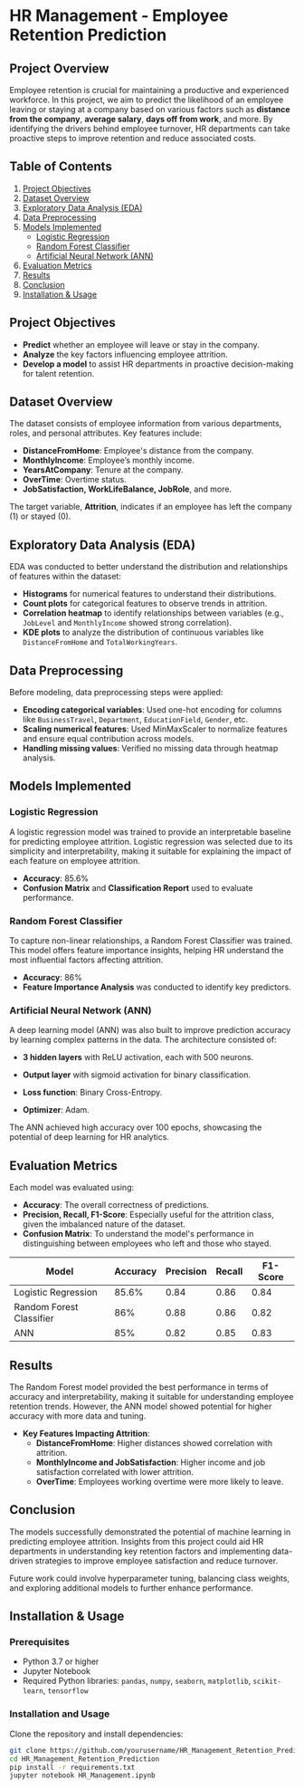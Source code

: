 # HR Management - Employee Retention Prediction

## Project Overview

Employee retention is crucial for maintaining a productive and experienced workforce. In this project, we aim to predict the likelihood of an employee leaving or staying at a company based on various factors such as **distance from the company**, **average salary**, **days off from work**, and more. By identifying the drivers behind employee turnover, HR departments can take proactive steps to improve retention and reduce associated costs.

## Table of Contents
1. [Project Objectives](#project-objectives)
2. [Dataset Overview](#dataset-overview)
3. [Exploratory Data Analysis (EDA)](#exploratory-data-analysis-eda)
4. [Data Preprocessing](#data-preprocessing)
5. [Models Implemented](#models-implemented)
   - [Logistic Regression](#logistic-regression)
   - [Random Forest Classifier](#random-forest-classifier)
   - [Artificial Neural Network (ANN)](#artificial-neural-network-ann)
6. [Evaluation Metrics](#evaluation-metrics)
7. [Results](#results)
8. [Conclusion](#conclusion)
9. [Installation & Usage](#installation--usage)

## Project Objectives

- **Predict** whether an employee will leave or stay in the company.
- **Analyze** the key factors influencing employee attrition.
- **Develop a model** to assist HR departments in proactive decision-making for talent retention.

## Dataset Overview

The dataset consists of employee information from various departments, roles, and personal attributes. Key features include:
- **DistanceFromHome**: Employee's distance from the company.
- **MonthlyIncome**: Employee’s monthly income.
- **YearsAtCompany**: Tenure at the company.
- **OverTime**: Overtime status.
- **JobSatisfaction, WorkLifeBalance, JobRole**, and more.

The target variable, **Attrition**, indicates if an employee has left the company (1) or stayed (0).

## Exploratory Data Analysis (EDA)

EDA was conducted to better understand the distribution and relationships of features within the dataset:
- **Histograms** for numerical features to understand their distributions.
- **Count plots** for categorical features to observe trends in attrition.
- **Correlation heatmap** to identify relationships between variables (e.g., `JobLevel` and `MonthlyIncome` showed strong correlation).
- **KDE plots** to analyze the distribution of continuous variables like `DistanceFromHome` and `TotalWorkingYears`.

## Data Preprocessing

Before modeling, data preprocessing steps were applied:
- **Encoding categorical variables**: Used one-hot encoding for columns like `BusinessTravel`, `Department`, `EducationField`, `Gender`, etc.
- **Scaling numerical features**: Used MinMaxScaler to normalize features and ensure equal contribution across models.
- **Handling missing values**: Verified no missing data through heatmap analysis.

## Models Implemented

### Logistic Regression

A logistic regression model was trained to provide an interpretable baseline for predicting employee attrition. Logistic regression was selected due to its simplicity and interpretability, making it suitable for explaining the impact of each feature on employee attrition.

- **Accuracy**: 85.6%
- **Confusion Matrix** and **Classification Report** used to evaluate performance.

### Random Forest Classifier

To capture non-linear relationships, a Random Forest Classifier was trained. This model offers feature importance insights, helping HR understand the most influential factors affecting attrition.

- **Accuracy**: 86%
- **Feature Importance Analysis** was conducted to identify key predictors.

### Artificial Neural Network (ANN)

A deep learning model (ANN) was also built to improve prediction accuracy by learning complex patterns in the data. The architecture consisted of:
- **3 hidden layers** with ReLU activation, each with 500 neurons.
- **Output layer** with sigmoid activation for binary classification.
  
- **Loss function**: Binary Cross-Entropy.
- **Optimizer**: Adam.

The ANN achieved high accuracy over 100 epochs, showcasing the potential of deep learning for HR analytics.

## Evaluation Metrics

Each model was evaluated using:
- **Accuracy**: The overall correctness of predictions.
- **Precision, Recall, F1-Score**: Especially useful for the attrition class, given the imbalanced nature of the dataset.
- **Confusion Matrix**: To understand the model's performance in distinguishing between employees who left and those who stayed.

| Model                    | Accuracy | Precision | Recall | F1-Score |
|--------------------------|----------|-----------|--------|----------|
| Logistic Regression      | 85.6%    | 0.84      | 0.86   | 0.84     |
| Random Forest Classifier | 86%      | 0.88      | 0.86   | 0.82     |
| ANN                      | 85%      | 0.82      | 0.85   | 0.83     |

## Results

The Random Forest model provided the best performance in terms of accuracy and interpretability, making it suitable for understanding employee retention trends. However, the ANN model showed potential for higher accuracy with more data and tuning.

- **Key Features Impacting Attrition**: 
  - **DistanceFromHome**: Higher distances showed correlation with attrition.
  - **MonthlyIncome and JobSatisfaction**: Higher income and job satisfaction correlated with lower attrition.
  - **OverTime**: Employees working overtime were more likely to leave.

## Conclusion

The models successfully demonstrated the potential of machine learning in predicting employee attrition. Insights from this project could aid HR departments in understanding key retention factors and implementing data-driven strategies to improve employee satisfaction and reduce turnover.

Future work could involve hyperparameter tuning, balancing class weights, and exploring additional models to further enhance performance.

## Installation & Usage

### Prerequisites
- Python 3.7 or higher
- Jupyter Notebook
- Required Python libraries: `pandas`, `numpy`, `seaborn`, `matplotlib`, `scikit-learn`, `tensorflow`

### Installation and Usage
Clone the repository and install dependencies:
```bash
git clone https://github.com/yourusername/HR_Management_Retention_Prediction.git
cd HR_Management_Retention_Prediction
pip install -r requirements.txt
jupyter notebook HR_Management.ipynb



